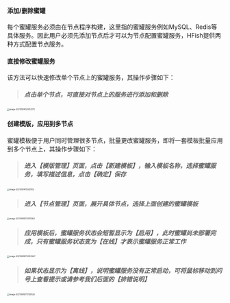 #### 添加/删除蜜罐

每个蜜罐服务必须由在节点程序构建，这里指的蜜罐服务例如MySQL、Redis等具体服务。因此用户必须先添加节点后才可以为节点配置蜜罐服务，HFish提供两种方式配置节点服务。

#### 直接修改蜜罐服务

该方法可以快速修改单个节点上的蜜罐服务，其操作步骤如下：

> ##### 点击单个节点，可直接对节点上的服务进行添加和删除 ##### 

<img src="https://hfish.net/images/image-20210914120052175.png" alt="image-20210914120052175" style="zoom:33%;" />



#### 创建模版，应用到多节点

蜜罐模板便于用户同时管理很多节点，批量更改蜜罐服务，即将一套模板批量应用到多个节点上，其操作步骤如下：

> ##### 进入【模版管理】页面，点击【新建模板】，输入模板名称，选择蜜罐服务，填写描述信息，点击【确定】保存

<img src="https://hfish.net/images/image-20210914115931102.png" alt="image-20210914115931102" style="zoom:33%;" />

> ##### 进入【节点管理】页面，展开具体节点，选择上面创建的蜜罐模板

<img src="https://hfish.net/images/20210616173018.png" alt="image-20210616173015062" style="zoom: 33%;" />


> ##### 应用模板后，蜜罐服务状态会短暂显示为【启用】，此时蜜罐尚未部署完成，只有蜜罐服务状态变为【在线】才表示蜜罐服务正常工作

<img src="https://hfish.net/images/20210616173055.png" alt="image-20210616173053947" style="zoom: 33%;" />

> #####  如果状态显示为【离线】，说明蜜罐服务没有正常启动，可将鼠标移动到问号上查看提示或请参考我们后面的【排错说明】

<img src="https://hfish.net/images/20210616173129.png" alt="image-20210616173128526" style="zoom: 33%;" />

